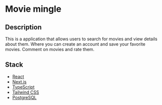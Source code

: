 # Movie mingle

## Description

This is a application that allows users to search for movies and view details about them.
Where you can create an account and save your favorite movies. Comment on movies and rate them.

## Stack

- [React](https://reactjs.org/)
- [Next.js](https://nextjs.org/)
- [TypeScript](https://www.typescriptlang.org/)
- [Tailwind CSS](https://tailwindcss.com/)
- [PostgreSQL](https://www.postgresql.org/)
